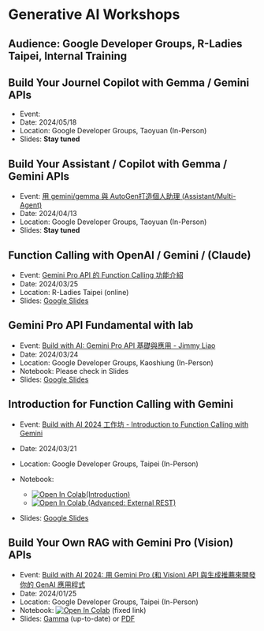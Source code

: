 # Generative AI Workshops
## Audience: Google Developer Groups, R-Ladies Taipei, Internal Training

## Build Your Journel Copilot with Gemma / Gemini APIs
- Event: 
- Date: 2024/05/18
- Location: Google Developer Groups, Taoyuan (In-Person)
- Slides: **Stay tuned**


## Build Your Assistant / Copilot with Gemma / Gemini APIs
- Event: [用 gemini/gemma 與 AutoGen打造個人助理 (Assistant/Multi-Agent)](https://gdg.community.dev/events/details/google-gdg-taoyuan-presents-4yue-fen-gemini-api-ying-yong-cheng-shi-kai-fa-gong-zuo-fang-yong-geminigemma-yu-autogenda-zao-ge-ren-zhu-li-assistantmulti-agent/)
- Date: 2024/04/13
- Location: Google Developer Groups, Taoyuan (In-Person)
- Slides: **Stay tuned**


## Function Calling with OpenAI / Gemini / (Claude)
- Event: [Gemini Pro API 的 Function Calling 功能介紹](https://www.accupass.com/event/2402291451562052044672)
- Date: 2024/03/25
- Location: R-Ladies Taipei (online)
- Slides: <a href="https://docs.google.com/presentation/d/1v89ZtYKsWAZhXqmgwkRjpYGA5rghzYUEHr1qKbj45rw/edit?usp=sharing)" target="_blank">Google Slides</a>


## Gemini Pro API Fundamental with lab
- Event: [Build with AI: Gemini Pro API 基礎與應用 - Jimmy Liao](https://gdg.community.dev/events/details/google-gdg-kaohsiung-presents-build-with-ai-kaohsiung-2024-san-yue-shi-zhan/)
- Date: 2024/03/24
- Location: Google Developer Groups, Kaoshiung (In-Person)
- Notebook: Please check in Slides
- Slides: <a href="https://docs.google.com/presentation/d/1qnNAhYq3gfsWMdwiz8yBrJZQsEH4gS7Ztrl_4ort_W0/edit?usp=sharing" target="_blank">Google Slides</a>


## Introduction for Function Calling with Gemini

- Event: [Build with AI 2024 工作坊 - Introduction to Function Calling with Gemini](https://gdg.community.dev/events/details/google-gdg-taipei-presents-build-with-ai-2024-gong-zuo-fang-introduction-to-function-calling-with-gemini/)
- Date: 2024/03/21
- Location: Google Developer Groups, Taipei (In-Person)
- Notebook: 
    - <a target="_blank" href="https://colab.research.google.com/github/jimmyliao/genai-gdg/blob/main/gemini/function-calling/intro_function_calling.ipynb"><img src="https://colab.research.google.com/assets/colab-badge.svg" alt="Open In Colab"/>(Introduction)</a>
    - <a target="_blank" href="https://colab.research.google.com/github/jimmyliao/genai-gdg/blob/main/gemini/function-calling/function_calling_rest.ipynb"><img src="https://colab.research.google.com/assets/colab-badge.svg" alt="Open In Colab"/> (Advanced: External REST)</a>

- Slides: <a href="https://docs.google.com/presentation/d/1O4CzfzSwlBPCEITtW8UdE-9cgbZ0pk8V7yxmHRYpadw/edit?usp=sharing" target="_blank">Google Slides</a>


## Build Your Own RAG with Gemini Pro (Vision) APIs
- Event: [Build with AI 2024: 用 Gemini Pro (和 Vision) API 與生成推薦來開發你的 GenAI 應用程式](https://gdg.community.dev/events/details/google-gdg-taipei-presents-yong-gemini-pro-he-vision-api-yu-sheng-cheng-tui-jian-lai-kai-fa-ni-de-genai-ying-yong-cheng-shi/)
- Date: 2024/01/25
- Location: Google Developer Groups, Taipei (In-Person)
- Notebook: <a target="_blank" href="https://colab.research.google.com/github/jimmyliao/genai-gdg/blob/main/gemini/rag-intro/gemini-lmm.ipynb"><img src="https://colab.research.google.com/assets/colab-badge.svg" alt="Open In Colab"/></a> (fixed link)
- Slides: [Gamma](https://gamma.app/public/GeminiWorkshop-RAG-g0zr4kokl6uragh) (up-to-date) or [PDF](https://github.com/jimmyliao/genai-gdg/blob/main/slides/GeminiWorkshop-GDG-TPE-20240125.pdf)
